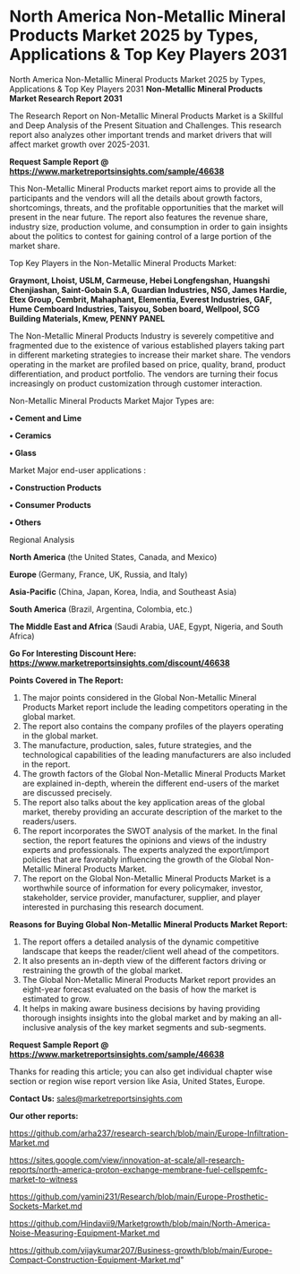 # North America Non-Metallic Mineral Products Market 2025 by Types, Applications & Top Key Players 2031
North America Non-Metallic Mineral Products Market 2025 by Types, Applications & Top Key Players 2031
<strong>Non-Metallic Mineral Products Market Research Report 2031</strong>

The Research Report on Non-Metallic Mineral Products Market is a Skillful and Deep Analysis of the Present Situation and Challenges. This research report also analyzes other important trends and market drivers that will affect market growth over 2025-2031.

<strong>Request Sample Report @ <a href=https://www.marketreportsinsights.com/sample/46638>https://www.marketreportsinsights.com/sample/46638</a></strong>

This Non-Metallic Mineral Products market report aims to provide all the participants and the vendors will all the details about growth factors, shortcomings, threats, and the profitable opportunities that the market will present in the near future. The report also features the revenue share, industry size, production volume, and consumption in order to gain insights about the politics to contest for gaining control of a large portion of the market share.

Top Key Players in the Non-Metallic Mineral Products Market:

<strong>Graymont, Lhoist, USLM, Carmeuse, Hebei Longfengshan, Huangshi Chenjiashan, Saint-Gobain S.A, Guardian Industries, NSG, James Hardie, Etex Group, Cembrit, Mahaphant, Elementia, Everest Industries, GAF, Hume Cemboard Industries, Taisyou, Soben board, Wellpool, SCG Building Materials, Kmew, PENNY PANEL</strong>

The Non-Metallic Mineral Products Industry is severely competitive and fragmented due to the existence of various established players taking part in different marketing strategies to increase their market share. The vendors operating in the market are profiled based on price, quality, brand, product differentiation, and product portfolio. The vendors are turning their focus increasingly on product customization through customer interaction.

Non-Metallic Mineral Products Market Major Types are:

<strong>•  Cement and Lime

•  Ceramics

•  Glass</strong>

Market Major end-user applications :

<strong>•  Construction Products

•  Consumer Products

•  Others</strong>

Regional Analysis

</u><strong><b>North America</b></strong> (the United States, Canada, and Mexico)

<strong><b>Europe </b></strong>(Germany, France, UK, Russia, and Italy)

<strong><b>Asia-Pacific</b></strong> (China, Japan, Korea, India, and Southeast Asia)

<strong><b>South America</b></strong> (Brazil, Argentina, Colombia, etc.)

<strong><b>The Middle East and Africa</b></strong> (Saudi Arabia, UAE, Egypt, Nigeria, and South Africa)

<strong>Go For Interesting Discount Here: <a href=https://www.marketreportsinsights.com/discount/46638>https://www.marketreportsinsights.com/discount/46638</a></strong>

<strong>Points Covered in The Report:</strong>
<ol>
  <li>The major points considered in the Global Non-Metallic Mineral Products Market report include the leading competitors operating in the global market.</li>
  <li>The report also contains the company profiles of the players operating in the global market.</li>
  <li>The manufacture, production, sales, future strategies, and the technological capabilities of the leading manufacturers are also included in the report.</li>
  <li>The growth factors of the Global Non-Metallic Mineral Products Market are explained in-depth, wherein the different end-users of the market are discussed precisely.</li>
  <li>The report also talks about the key application areas of the global market, thereby providing an accurate description of the market to the readers/users.</li>
  <li>The report incorporates the SWOT analysis of the market. In the final section, the report features the opinions and views of the industry experts and professionals. The experts analyzed the export/import policies that are favorably influencing the growth of the Global Non-Metallic Mineral Products Market.</li>
  <li>The report on the Global Non-Metallic Mineral Products Market is a worthwhile source of information for every policymaker, investor, stakeholder, service provider, manufacturer, supplier, and player interested in purchasing this research document.</li>
</ol>
<strong>Reasons for Buying Global Non-Metallic Mineral Products Market Report:</strong>

<ol>
  <li>The report offers a detailed analysis of the dynamic competitive landscape that keeps the reader/client well ahead of the competitors.</li>
  <li>It also presents an in-depth view of the different factors driving or restraining the growth of the global market.</li>
  <li>The Global Non-Metallic Mineral Products Market report provides an eight-year forecast evaluated on the basis of how the market is estimated to grow.</li>
  <li>It helps in making aware business decisions by having providing thorough insights insights into the global market and by making an all-inclusive analysis of the key market segments and sub-segments.</li>
</ol>
<strong>Request Sample Report @ <a href=https://www.marketreportsinsights.com/sample/46638>https://www.marketreportsinsights.com/sample/46638</a></strong>


Thanks for reading this article; you can also get individual chapter wise section or region wise report version like Asia, United States, Europe.

<strong>Contact Us:</strong>
sales@marketreportsinsights.com

<strong>Our other reports:</strong>

<a href=https://github.com/arha237/research-search/blob/main/Europe-Infiltration-Market.md>https://github.com/arha237/research-search/blob/main/Europe-Infiltration-Market.md</a>

<a href=https://sites.google.com/view/innovation-at-scale/all-research-reports/north-america-proton-exchange-membrane-fuel-cellspemfc-market-to-witness>https://sites.google.com/view/innovation-at-scale/all-research-reports/north-america-proton-exchange-membrane-fuel-cellspemfc-market-to-witness</a>

<a href=https://github.com/yamini231/Research/blob/main/Europe-Prosthetic-Sockets-Market.md>https://github.com/yamini231/Research/blob/main/Europe-Prosthetic-Sockets-Market.md</a>

<a href=https://github.com/Hindavii9/Marketgrowth/blob/main/North-America-Noise-Measuring-Equipment-Market.md>https://github.com/Hindavii9/Marketgrowth/blob/main/North-America-Noise-Measuring-Equipment-Market.md</a>

<a href=https://github.com/vijaykumar207/Business-growth/blob/main/Europe-Compact-Construction-Equipment-Market.md>https://github.com/vijaykumar207/Business-growth/blob/main/Europe-Compact-Construction-Equipment-Market.md</a>"
